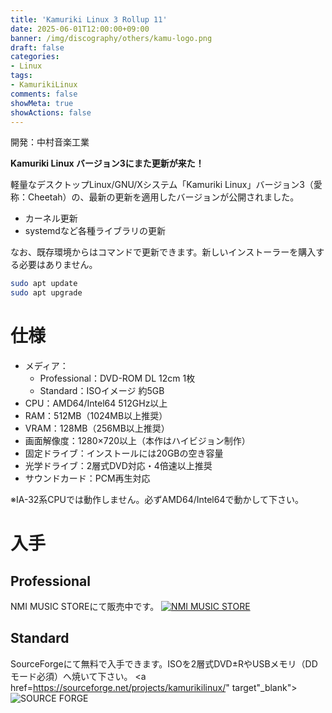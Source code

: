 ```yaml
---
title: 'Kamuriki Linux 3 Rollup 11'
date: 2025-06-01T12:00:00+09:00
banner: /img/discography/others/kamu-logo.png
draft: false
categories:
- Linux
tags:
- KamurikiLinux
comments: false
showMeta: true
showActions: false
---
```


開発：中村音楽工業

**Kamuriki Linux バージョン3にまた更新が来た！**

軽量なデスクトップLinux/GNU/Xシステム「Kamuriki Linux」バージョン3（愛称：Cheetah）の、最新の更新を適用したバージョンが公開されました。

- カーネル更新
- systemdなど各種ライブラリの更新

なお、既存環境からはコマンドで更新できます。新しいインストーラーを購入する必要はありません。
```bash
sudo apt update
sudo apt upgrade
```

# 仕様
- メディア：
    - Professional：DVD-ROM DL 12cm 1枚
    - Standard：ISOイメージ 約5GB
- CPU：AMD64/Intel64 512GHz以上
- RAM：512MB（1024MB以上推奨）
- VRAM：128MB（256MB以上推奨）
- 画面解像度：1280×720以上（本作はハイビジョン制作）
- 固定ドライブ：インストールには20GBの空き容量
- 光学ドライブ：2層式DVD対応・4倍速以上推奨
- サウンドカード：PCM再生対応

※IA-32系CPUでは動作しません。必ずAMD64/Intel64で動かして下さい。

# 入手
## Professional
NMI MUSIC STOREにて販売中です。
<a href="https://nmimusic.booth.pm/items/6478705" target="_blank"><img src="/img/banner/nmi_music_store.png" alt="NMI MUSIC STORE"></a>

## Standard
SourceForgeにて無料で入手できます。ISOを2層式DVD±RやUSBメモリ（DDモード必須）へ焼いて下さい。
<a href=https://sourceforge.net/projects/kamurikilinux/" target"_blank"><img src="/img/banner/sflogo.png" alt="SOURCE FORGE"></a>
